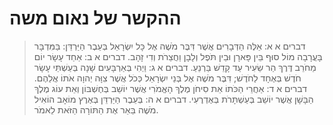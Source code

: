 # ההקשר של נאום משה

> דברים א א: אֵלֶּה הַדְּבָרִים אֲשֶׁר דִּבֶּר מֹשֶׁה אֶל כָּל יִשְׂרָאֵל בְּעֵבֶר הַיַּרְדֵּן:  בַּמִּדְבָּר בָּעֲרָבָה מוֹל סוּף בֵּין פָּארָן וּבֵין תֹּפֶל וְלָבָן וַחֲצֵרֹת וְדִי זָהָב.
> דברים א ב: אַחַד עָשָׂר יוֹם מֵחֹרֵב דֶּרֶךְ הַר שֵׂעִיר עַד קָדֵשׁ בַּרְנֵעַ.
> דברים א ג: וַיְהִי בְּאַרְבָּעִים שָׁנָה בְּעַשְׁתֵּי עָשָׂר חֹדֶשׁ בְּאֶחָד לַחֹדֶשׁ; דִּבֶּר מֹשֶׁה אֶל בְּנֵי יִשְׂרָאֵל כְּכֹל אֲשֶׁר צִוָּה יְהוָה אֹתוֹ אֲלֵהֶם.
> דברים א ד: אַחֲרֵי הַכֹּתוֹ אֵת סִיחֹן מֶלֶךְ הָאֱמֹרִי אֲשֶׁר יוֹשֵׁב בְּחֶשְׁבּוֹן וְאֵת עוֹג מֶלֶךְ הַבָּשָׁן אֲשֶׁר יוֹשֵׁב בְּעַשְׁתָּרֹת בְּאֶדְרֶעִי.
> דברים א ה: בְּעֵבֶר הַיַּרְדֵּן בְּאֶרֶץ מוֹאָב הוֹאִיל מֹשֶׁה בֵּאֵר אֶת הַתּוֹרָה הַזֹּאת לֵאמֹר.
 

